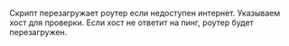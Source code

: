 Скрипт перезагружает роутер если недоступен интернет.
Указываем хост для проверки. Если хост не ответит на пинг, роутер будет перезагружен.
